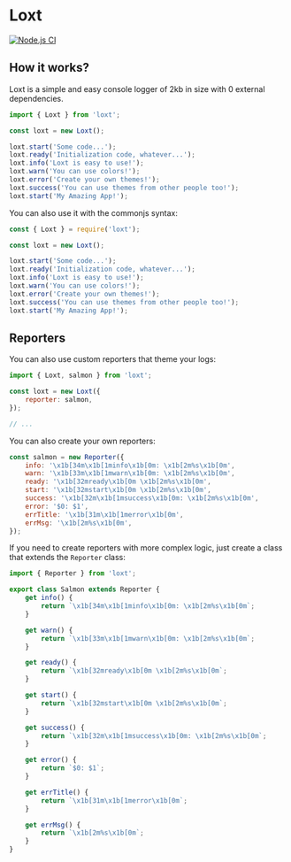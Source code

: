 # Loxt

[![Node.js CI](https://github.com/AngelNext/loxt/actions/workflows/npm-publish.yml/badge.svg)](https://github.com/AngelNext/loxt/actions/workflows/npm-publish.yml)

## How it works?

Loxt is a simple and easy console logger of 2kb in size with 0 external dependencies.

```js
import { Loxt } from 'loxt';

const loxt = new Loxt();

loxt.start('Some code...');
loxt.ready('Initialization code, whatever...');
loxt.info('Loxt is easy to use!');
loxt.warn('You can use colors!');
loxt.error('Create your own themes!');
loxt.success('You can use themes from other people too!');
loxt.start('My Amazing App!');
```

You can also use it with the commonjs syntax:

```js
const { Loxt } = require('loxt');

const loxt = new Loxt();

loxt.start('Some code...');
loxt.ready('Initialization code, whatever...');
loxt.info('Loxt is easy to use!');
loxt.warn('You can use colors!');
loxt.error('Create your own themes!');
loxt.success('You can use themes from other people too!');
loxt.start('My Amazing App!');
```

## Reporters

You can also use custom reporters that theme your logs:

```js
import { Loxt, salmon } from 'loxt';

const loxt = new Loxt({
	reporter: salmon,
});

// ...
```

You can also create your own reporters:

```js
const salmon = new Reporter({
	info: '\x1b[34m\x1b[1minfo\x1b[0m: \x1b[2m%s\x1b[0m',
	warn: '\x1b[33m\x1b[1mwarn\x1b[0m: \x1b[2m%s\x1b[0m',
	ready: '\x1b[32mready\x1b[0m \x1b[2m%s\x1b[0m',
	start: '\x1b[32mstart\x1b[0m \x1b[2m%s\x1b[0m',
	success: '\x1b[32m\x1b[1msuccess\x1b[0m: \x1b[2m%s\x1b[0m',
	error: '$0: $1',
	errTitle: '\x1b[31m\x1b[1merror\x1b[0m',
	errMsg: '\x1b[2m%s\x1b[0m',
});
```

If you need to create reporters with more complex logic, just create a class that extends the `Reporter` class:

```js
import { Reporter } from 'loxt';

export class Salmon extends Reporter {
	get info() {
		return `\x1b[34m\x1b[1minfo\x1b[0m: \x1b[2m%s\x1b[0m`;
	}

	get warn() {
		return `\x1b[33m\x1b[1mwarn\x1b[0m: \x1b[2m%s\x1b[0m`;
	}

	get ready() {
		return `\x1b[32mready\x1b[0m \x1b[2m%s\x1b[0m`;
	}

	get start() {
		return `\x1b[32mstart\x1b[0m \x1b[2m%s\x1b[0m`;
	}

	get success() {
		return `\x1b[32m\x1b[1msuccess\x1b[0m: \x1b[2m%s\x1b[0m`;
	}

	get error() {
		return `$0: $1`;
	}

	get errTitle() {
		return `\x1b[31m\x1b[1merror\x1b[0m`;
	}

	get errMsg() {
		return `\x1b[2m%s\x1b[0m`;
	}
}
```
